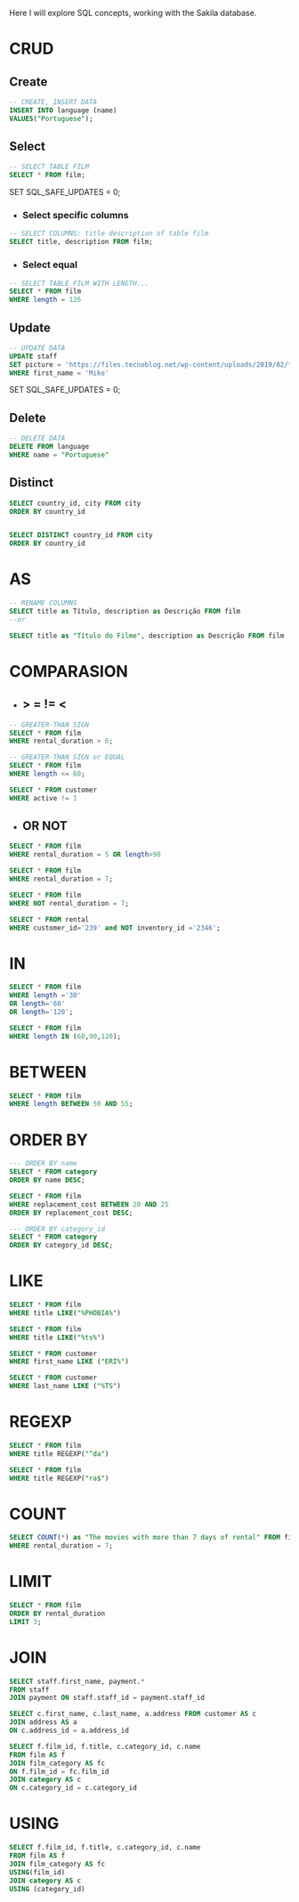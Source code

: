 
<!---

docs: update README.md
-->


Here I will explore SQL concepts, working with the Sakila database.


# CRUD
## Create

```sql
-- CREATE, INSERT DATA
INSERT INTO language (name)
VALUES("Portuguese");
```


## Select 
```sql
-- SELECT TABLE FILM
SELECT * FROM film;
```
SET SQL_SAFE_UPDATES = 0;

- ### Select specific columns
```sql
-- SELECT COLUMNS: title description of table film
SELECT title, description FROM film;
```

- ### Select equal
```sql
-- SELECT TABLE FILM WITH LENGTH...
SELECT * FROM film
WHERE length = 126
```




## Update
```sql
-- UPDATE DATA 
UPDATE staff
SET picture = 'https://files.tecnoblog.net/wp-content/uploads/2019/02/thispersondoesnotexist.jpg'
WHERE first_name = 'Mike' 
```
SET SQL_SAFE_UPDATES = 0;
## Delete

```sql
-- DELETE DATA 
DELETE FROM language
WHERE name = "Portuguese"
```

## Distinct
```sql
SELECT country_id, city FROM city
ORDER BY country_id


SELECT DISTINCT country_id FROM city
ORDER BY country_id
```



# AS
```sql
-- RENAME COLUMNS
SELECT title as Título, description as Descrição FROM film
--or

SELECT title as "Título do Filme", description as Descrição FROM film
```
# COMPARASION

- ## > = != <
```sql
-- GREATER-THAN SIGN
SELECT * FROM film
WHERE rental_duration > 6;
```
```sql
-- GREATER-THAN SIGN or EQUAL
SELECT * FROM film
WHERE length <= 60;
```

```sql
SELECT * FROM customer
WHERE active != 1
```
- ## OR NOT

```sql
SELECT * FROM film
WHERE rental_duration = 5 OR length>90
```

```sql
SELECT * FROM film
WHERE rental_duration = 7;
```

```sql
SELECT * FROM film
WHERE NOT rental_duration = 7;
```

```sql
SELECT * FROM rental
WHERE customer_id='239' and NOT inventory_id ='2346';
```


# IN

```sql
SELECT * FROM film
WHERE length ='30'
OR length='60'
OR length='120';
```

```sql
SELECT * FROM film
WHERE length IN (60,90,120);
```

# BETWEEN

```sql
SELECT * FROM film
WHERE length BETWEEN 50 AND 55;
```

# ORDER BY

```sql
--- ORDER BY name
SELECT * FROM category
ORDER BY name DESC;
```

```sql
SELECT * FROM film
WHERE replacement_cost BETWEEN 20 AND 25
ORDER BY replacement_cost DESC;
```


```sql
--- ORDER BY category_id
SELECT * FROM category
ORDER BY category_id DESC;
```
# LIKE

```sql
SELECT * FROM film
WHERE title LIKE("%PHOBIA%")
```

```sql
SELECT * FROM film
WHERE title LIKE("%ts%")
```

```sql
SELECT * FROM customer
WHERE first_name LIKE ("ERI%")
```

```sql
SELECT * FROM customer
WHERE last_name LIKE ("%TS")
```

# REGEXP

```sql
SELECT * FROM film
WHERE title REGEXP("^da")
```

```sql
SELECT * FROM film
WHERE title REGEXP("ra$")
```

# COUNT
```sql
SELECT COUNT(*) as "The movies with more than 7 days of rental" FROM film
WHERE rental_duration = 7;
```
# LIMIT
```sql
SELECT * FROM film
ORDER BY rental_duration
LIMIT 3;
```

# JOIN
```sql
SELECT staff.first_name, payment.*
FROM staff
JOIN payment ON staff.staff_id = payment.staff_id
```
```sql
SELECT c.first_name, c.last_name, a.address FROM customer AS c
JOIN address AS a
ON c.address_id = a.address_id
```

```sql
SELECT f.film_id, f.title, c.category_id, c.name
FROM film AS f
JOIN film_category AS fc
ON f.film_id = fc.film_id
JOIN category AS c
ON c.category_id = c.category_id

```

# USING

```sql
SELECT f.film_id, f.title, c.category_id, c.name
FROM film AS f
JOIN film_category AS fc
USING(film_id)
JOIN category AS c
USING (category_id)


```
